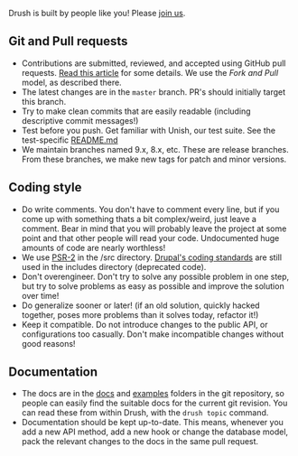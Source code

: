 Drush is built by people like you! Please [join us](https://github.com/drush-ops/drush).

## Git and Pull requests
* Contributions are submitted, reviewed, and accepted using GitHub pull requests. [Read this article](https://help.github.com/articles/using-pull-requests) for some details. We use the _Fork and Pull_ model, as described there.
* The latest changes are in the `master` branch. PR's should initially target this branch.
* Try to make clean commits that are easily readable (including descriptive commit messages!)
* Test before you push. Get familiar with Unish, our test suite. See the test-specific [README.md](tests/README.md)
* We maintain branches named 9.x, 8.x, etc. These are release branches. From these branches, we make new tags for patch and minor versions.

## Coding style
* Do write comments. You don't have to comment every line, but if you come up with something thats a bit complex/weird, just leave a comment. Bear in mind that you will probably leave the project at some point and that other people will read your code. Undocumented huge amounts of code are nearly worthless!
* We use [PSR-2](http://www.php-fig.org/psr/psr-2/) in the /src directory. [Drupal's coding standards](https://drupal.org/coding-standards) are still used in the includes directory (deprecated code).
* Don't overengineer. Don't try to solve any possible problem in one step, but try to solve problems as easy as possible and improve the solution over time!
* Do generalize sooner or later! (if an old solution, quickly hacked together, poses more problems than it solves today, refactor it!)
* Keep it compatible. Do not introduce changes to the public API, or configurations too casually. Don't make incompatible changes without good reasons!

## Documentation
* The docs are in the [docs](docs) and [examples](examples) folders in the git repository, so people can easily find the suitable docs for the current git revision. You can read these from within Drush, with the `drush topic` command.
* Documentation should be kept up-to-date. This means, whenever you add a new API method, add a new hook or change the database model, pack the relevant changes to the docs in the same pull request.
